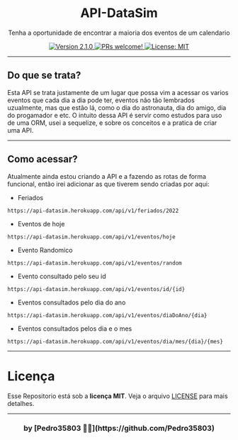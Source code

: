 <h1 align="center">API-DataSim</h1>
<p align="center">Tenha a oportunidade de encontrar a maioria dos eventos de um calendario</p>

<div align="center">
  <a href="https://github.com/Pedro35803/Buscador-de-Imagens">
    <img src="https://img.shields.io/badge/version-1.0.0-6f2dbd.svg?cacheSeconds=2592000" alt="Version 2.1.0"/>
    <img src="https://img.shields.io/static/v1?label=PRs&message=welcome&color=463F1A&labelColor=AAAE8E" alt="PRs welcome!"/>
  </a>
  
  <a href="https://github.com/Pedro35803/Buscador-de-Imagens/blob/main/LICENSE">
    <img alt="License: MIT" src="https://img.shields.io/badge/License-MIT-9DACFF.svg" target="_blank"/>
  </a>
</div>

---

## Do que se trata?

Esta API se trata justamente de um lugar que possa vim a acessar os varios eventos que cada dia a dia pode ter, eventos não tão lembrados uzualmente, mas que estão lá, como o dia do astronauta, dia do amigo, dia do progamador e etc. O intuito dessa API é servir como estudos para uso de uma ORM, usei a sequelize, e sobre os conceitos e a pratica de criar uma API.

---

## Como acessar?

Atualmente ainda estou criando a API e a fazendo as rotas de forma funcional, então irei adicionar as que tiverem sendo criadas por aqui: 

* Feriados

```
https://api-datasim.herokuapp.com/api/v1/feriados/2022
```

* Eventos de hoje

```
https://api-datasim.herokuapp.com/api/v1/eventos/hoje
```

* Evento Randomico

```
https://api-datasim.herokuapp.com/api/v1/eventos/random
```

* Evento consultado pelo seu id

```
https://api-datasim.herokuapp.com/api/v1/eventos/id/{id}
```

* Eventos consultados pelo dia do ano

```
https://api-datasim.herokuapp.com/api/v1/eventos/diaDoAno/{dia}
```

* Eventos consultados pelos dia e o mes

```
https://api-datasim.herokuapp.com/api/v1/eventos/dia/mes/{dia}/{mes}
```

---
<a id="Licença"></a>
# Licença

Esse Repositorio está sob a **licença MIT**. Veja o arquivo [LICENSE](https://github.com/Pedro35803/API-DataSim/blob/main/LICENSE) para mais detalhes.

---
<h3 align="center"> by [Pedro35803 👨‍💻](https://github.com/Pedro35803) </h3>
